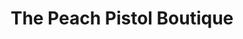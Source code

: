 ---
title: "The Peach Pistol Boutique"
url: /tallapoosa/the-peach-pistol-boutique/
shop: clothes
---